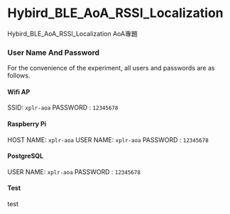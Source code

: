 # Hybird_BLE_AoA_RSSI_Localization

 Hybird_BLE_AoA_RSSI_Localization AoA專題

### User Name And Password
For the convenience of the experiment, all users and passwords are as follows.
#### Wifi AP
SSID: `xplr-aoa`
PASSWORD : `12345678`
#### Raspberry Pi
HOST NAME: `xplr-aoa`
USER NAME: `xplr-aoa`
PASSWORD : `12345678`
#### PostgreSQL
USER NAME: `xplr-aoa`
PASSWORD : `12345678`
#### Test
test

